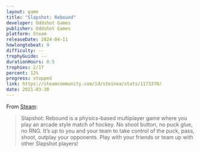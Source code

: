 ```yaml
---
layout: game
title: "Slapshot: Rebound"
developer: Oddshot Games
publisher: Oddshot Games
platform: Steam
releaseDate: 2024-04-11
howlongtobeat: 9
difficulty: --
trophyGuide: --
durationHours: 0.5
trophies: 2/17
percent: 12%
progress: stopped
link: https://steamcommunity.com/id/steinea/stats/1173370/
date: 2021-03-30
---
```


From [Steam](https://store.steampowered.com/app/1173370/Slapshot_Rebound/):

> Slapshot: Rebound is a physics-based multiplayer game where you play an arcade style match of hockey. No shoot button, no puck glue, no RNG. It’s up to you and your team to take control of the puck, pass, shoot, outplay your opponents. Play with your friends or team up with other Slapshot players!
